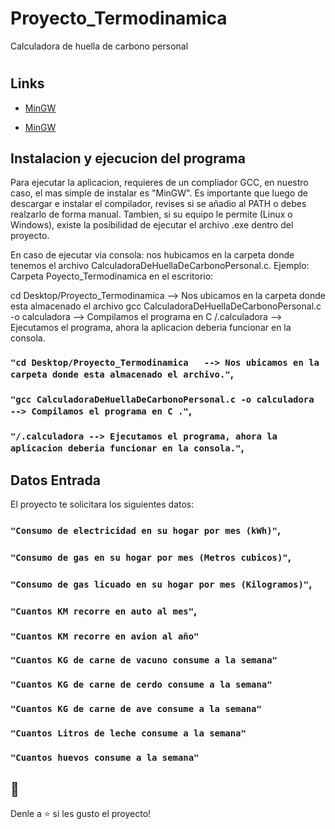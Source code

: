 # Proyecto_Termodinamica
Calculadora de huella de carbono personal
<h1 align="center"><Calculadora de huella de carbono personal></h1>

<p align="center"><Calculadora de huella de carbono personal para el ramo Fundamentos de Termodinamica 2S 2021 de la PUCV></p>

## Links

- [MinGW](https://www.mingw-w64.org/downloads/ "Descarga MinGW")

- [MinGW](https://platzi.com/tutoriales/1469-algoritmos/1901-como-instalar-gcc-para-compilar-programas-en-c-desde-la-consola-en-windows/?gclid=Cj0KCQiAzMGNBhCyARIsANpUkzM4yF5iEB9dxlUHic40mgfwYNin7hm7D-xkelIwFF9q5o3yhzgbB_8aAmlhEALw_wcB&gclsrc=aw.ds "Install guide")


## Instalacion y ejecucion del programa

Para ejecutar la aplicacion, requieres de un compliador GCC, en nuestro caso, el mas simple de instalar es "MinGW". Es importante que luego de descargar e instalar el compilador, revises si se añadio al PATH o debes realzarlo de forma manual.
Tambien, si su equipo le permite (Linux o Windows), existe la posibilidad de ejecutar el archivo .exe dentro del proyecto.

En caso de ejecutar via consola: nos hubicamos en la carpeta donde tenemos el archivo CalculadoraDeHuellaDeCarbonoPersonal.c. Ejemplo: Carpeta Poyecto_Termodinamica en el escritorio: 

cd Desktop/Proyecto_Termodinamica   --> Nos ubicamos en la carpeta donde esta almacenado el archivo
gcc CalculadoraDeHuellaDeCarbonoPersonal.c -o calculadora   --> Compilamos el programa en C
/.calculadora --> Ejecutamos el programa, ahora la aplicacion deberia funcionar en la consola.

### `"cd Desktop/Proyecto_Termodinamica   --> Nos ubicamos en la carpeta donde esta almacenado el archivo."`,

### `"gcc CalculadoraDeHuellaDeCarbonoPersonal.c -o calculadora   --> Compilamos el programa en C ."`,

### `"/.calculadora --> Ejecutamos el programa, ahora la aplicacion deberia funcionar en la consola."`,


## Datos Entrada

El proyecto te solicitara los siguientes datos:

### `"Consumo de electricidad en su hogar por mes (kWh)"`,



### `"Consumo de gas en su hogar por mes (Metros cubicos)"`,



### `"Consumo de gas licuado en su hogar por mes (Kilogramos)"`,



### `"Cuantos KM recorre en auto al mes"`,


### `"Cuantos KM recorre en avion al año"`

### `"Cuantos KG de carne de vacuno consume a la semana"`

### `"Cuantos KG de carne de cerdo consume a la semana"`

### `"Cuantos KG de carne de ave consume a la semana"`

### `"Cuantos Litros de leche consume a la semana"`

### `"Cuantos huevos consume a la semana"`



## 🤝 

Denle a ⭐️ si les gusto el proyecto!